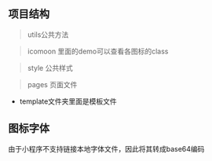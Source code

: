 ## 项目结构
> utils公共方法

> icomoon 里面的demo可以查看各图标的class

> style 公共样式

> pages 页面文件

*  template文件夹里面是模板文件

## 图标字体

  由于小程序不支持链接本地字体文件，因此将其转成base64编码